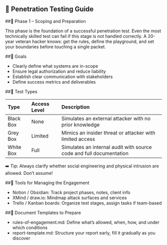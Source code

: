 ## 📍 Penetration Testing Guide

##🔹 Phase 1 – Scoping and Preparation

This phase is the foundation of a successful penetration test. Even the most technically skilled test can fail if this stage is not handled correctly. A 20-year veteran hacker knows: get the rules, define the playground, and set your boundaries before touching a single packet.

##🔸 Goals

* Clearly define what systems are in-scope
* Ensure legal authorization and reduce liability
* Establish clear communication with stakeholders
* Define success metrics and deliverables

##🔸 Test Types

|Type|Access Level|Description|
|:---|:---|:---|
|Black Box|None|Simulates an external attacker with no prior knowledge|
|Grey Box|Limited|Mimics an insider threat or attacker with limited access|
|White Box|Full|Simulates an internal audit with source code and full documentation|

➡️ Tip: Always clarify whether social engineering and physical intrusion are allowed. Don’t assume!

##🔸 Tools for Managing the Engagement

* Notion / Obsidian: Track project phases, notes, client info
* XMind / draw.io: Mindmap attack surfaces and services
* Trello / Kanban boards: Organize test stages, assign tasks if team-based

##🔸 Document Templates to Prepare

* rules-of-engagement.md: Define what’s allowed, when, how, and under which conditions
* report-template.md: Structure your report early, fill it gradually as you discover
